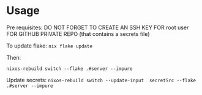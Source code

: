 # Usage

Pre requisites: DO NOT FORGET TO CREATE AN SSH KEY FOR root user FOR GITHUB PRIVATE REPO (that contains a secrets file)


To update flake: `nix flake update`

Then:

`nixos-rebuild switch --flake .#server --impure`

Update secrets: `nixos-rebuild switch --update-input  secretSrc --flake .#server --impure`
